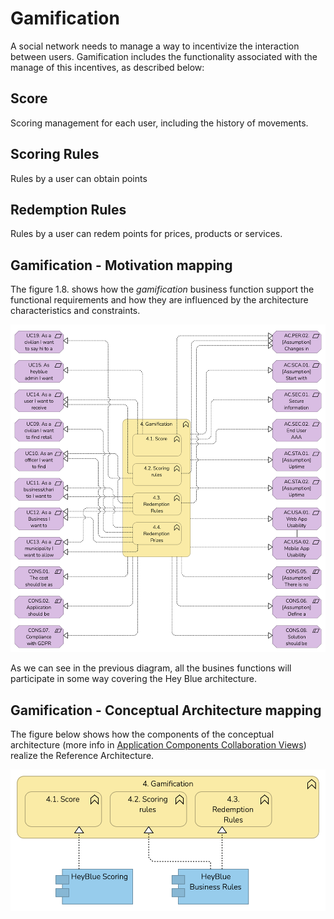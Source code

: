 # Gamification

A social network needs to manage a way to incentivize the interaction between users. Gamification includes the functionality associated with the manage of this incentives, as described below:

## Score

Scoring management for each user, including the history of movements.

## Scoring Rules

Rules by a user can obtain points

## Redemption Rules

Rules by a user can redem points for prices, products or services.

## Gamification - Motivation mapping

The figure 1.8. shows how the *gamification* business function support the functional requirements and how they are influenced by the architecture characteristics and constraints.

![Gamification - Motivation Matrix](/Assets/1.8-Motivation-Gamification-mapping.png)

As we can see in the previous diagram, all the busines functions will participate in some way covering the Hey Blue architecture.

## Gamification - Conceptual Architecture mapping

The figure below shows how the components of the conceptual architecture (more info in [Application Components Collaboration Views](/README.md#application-component-collaboration-views)) realize the Reference Architecture.

![Ubiquity Conceptual Architecture Mapping](/Assets/Gamification-Conceptual-Architecture-Mapping.png)
